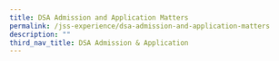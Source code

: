 ```yaml
---
title: DSA Admission and Application Matters
permalink: /jss-experience/dsa-admission-and-application-matters
description: ""
third_nav_title: DSA Admission & Application
---
```


